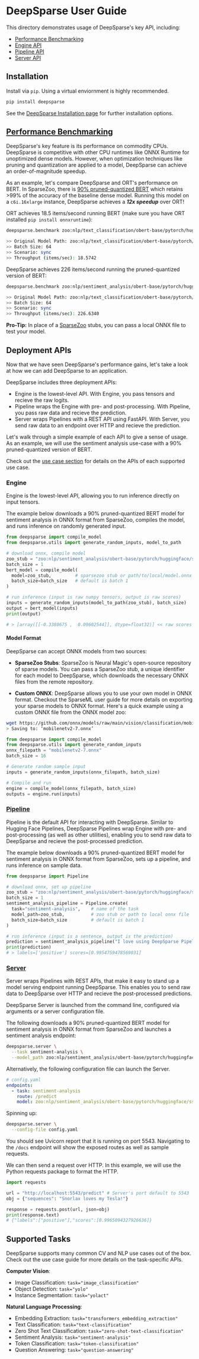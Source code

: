 # DeepSparse User Guide

This directory demonstrates usage of DeepSparse's key API, including:
- [Performance Benchmarking](#performance-benchmarking)
- [Engine API](#engine)
- [Pipeline API](#pipeline)
- [Server API](#server)

## Installation

Install via `pip`. Using a virtual enviornment is highly recommended.

```bash
pip install deepsparse
```

See the [DeepSparse Installation page](https://docs.neuralmagic.com/get-started/install/deepsparse) for further installation options.

## [Performance Benchmarking](deepsparse-benchmarking.md)

DeepSparse's key feature is its performance on commodity CPUs. DeepSparse is competitive with other CPU runtimes
like ONNX Runtime for unoptimized dense models. However, when optimization techniques like pruning and quantization 
are applied to a model, DeepSparse can achieve an order-of-magnitude speedup.
  
As an example, let's compare DeepSparse and ORT's performance on BERT. In SparseZoo, there is [90% pruned-quantized 
BERT]() which retains >99% of the accuracy of the baseline dense model. Running this model on a `c6i.16xlarge` instance, DeepSparse achieves a ***12x speedup*** over ORT!

ORT achieves 18.5 items/second running BERT (make sure you have ORT installed `pip install onnxruntime`):
```bash
deepsparse.benchmark zoo:nlp/text_classification/obert-base/pytorch/huggingface/mnli/base-none -b 64 -s sync -nstreams 1 -i [64,384] -e onnxruntime

>> Original Model Path: zoo:nlp/text_classification/obert-base/pytorch/huggingface/mnli/base-none
>> Batch Size: 64
>> Scenario: sync
>> Throughput (items/sec): 18.5742
```

DeepSparse achieves 226 items/second running the pruned-quantized version of BERT:

```bash
deepsparse.benchmark zoo:nlp/sentiment_analysis/obert-base/pytorch/huggingface/sst2/pruned90_quant-none -b 32 -s sync -nstreams 1 -e onnxruntime

>> Original Model Path: zoo:nlp/text_classification/obert-base/pytorch/huggingface/mnli/pruned90_quant-none
>> Batch Size: 64
>> Scenario: sync
>> Throughput (items/sec): 226.6340
```

**Pro-Tip:** In place of a [SparseZoo](https://sparsezoo.neuralmagic.com/) stubs, you can pass a local ONNX file to test your model.

## Deployment APIs

Now that we have seen DeepSparse's performance gains, let's take a look at how we can add DeepSparse to an application.

DeepSparse includes three deployment APIs:
- Engine is the lowest-level API. With Engine, you pass tensors and recieve the raw logits.
- Pipeline wraps the Engine with pre- and post-processing. With Pipeline, you pass raw data and
recieve the prediction.
- Server wraps Pipelines with a REST API using FastAPI. With Server, you send raw data to an endpoint over HTTP
and recieve the prediction.

Let's walk through a simple example of each API to give a sense of usage. As an example, we will use
the sentiment analysis use-case with a 90% pruned-quantized version of BERT. 

Check out the [use case section](/use-cases) for details on the APIs of each supported use case.

### Engine

Engine is the lowest-level API, allowing you to run inference directly on input tensors.

The example below downloads a 90% pruned-quantized BERT model for sentiment analysis 
in ONNX format from SparseZoo, compiles the model, and runs inference on randomly generated input.

```python
from deepsparse import compile_model
from deepsparse.utils import generate_random_inputs, model_to_path

# download onnx, compile model
zoo_stub = "zoo:nlp/sentiment_analysis/obert-base/pytorch/huggingface/sst2/pruned90_quant-none"  
batch_size = 1
bert_model = compile_model(
  model=zoo_stub,         # sparsezoo stub or path/to/local/model.onnx
  batch_size=batch_size   # default is batch 1
)

# run inference (input is raw numpy tensors, output is raw scores)
inputs = generate_random_inputs(model_to_path(zoo_stub), batch_size)
output = bert_model(inputs)
print(output)

# > [array([[-0.3380675 ,  0.09602544]], dtype=float32)] << raw scores
```

#### Model Format

DeepSparse can accept ONNX models from two sources:

- **SparseZoo Stubs**: SparseZoo is Neural Magic's open-source repository of sparse models. You can pass a SparseZoo stub, a unique identifier for
each model to DeepSparse, which downloads the necessary ONNX files from the remote repository. 

- **Custom ONNX**: DeepSparse allows you to use your own model in ONNX format. Checkout the SparseML user guide for more details on exporting
your sparse models to ONNX format. Here's a quick example using a custom ONNX file from the ONNX model zoo:

```bash
wget https://github.com/onnx/models/raw/main/vision/classification/mobilenet/model/mobilenetv2-7.onnx
> Saving to: ‘mobilenetv2-7.onnx’
```

```python
from deepsparse import compile_model
from deepsparse.utils import generate_random_inputs
onnx_filepath = "mobilenetv2-7.onnx"
batch_size = 16

# Generate random sample input
inputs = generate_random_inputs(onnx_filepath, batch_size)

# Compile and run
engine = compile_model(onnx_filepath, batch_size)
outputs = engine.run(inputs)
```

### [Pipeline](deepsparse-pipeline.md)

Pipeline is the default API for interacting with DeepSparse. Similar to Hugging Face Pipelines,
DeepSparse Pipelines wrap Engine with pre- and post-processing (as well as other utilities), 
enabling you to send raw data to DeepSparse and recieve the post-processed prediction.

The example below downloads a 90% pruned-quantized BERT model for sentiment analysis 
in ONNX format from SparseZoo, sets up a pipeline, and runs inference on sample data.

```python
from deepsparse import Pipeline

# download onnx, set up pipeline
zoo_stub = "zoo:nlp/sentiment_analysis/obert-base/pytorch/huggingface/sst2/pruned90_quant-none"  
batch_size = 1
sentiment_analysis_pipeline = Pipeline.create(
  task="sentiment-analysis",    # name of the task
  model_path=zoo_stub,          # zoo stub or path to local onnx file
  batch_size=batch_size         # default is batch 1
)

# run inference (input is a sentence, output is the prediction)
prediction = sentiment_analysis_pipeline("I love using DeepSparse Pipelines")
print(prediction)
# > labels=['positive'] scores=[0.9954759478569031]
```


### [Server](deepsparse-server.md)

Server wraps Pipelines with REST APIs, that make it easy to stand up a model serving endpoint
running DeepSparse. This enables you to send raw data to DeepSparse over HTTP and recieve the post-processed
predictions.

DeepSparse Server is launched from the command line, configured via arguments or a server configuration file.

The following downloads a 90% pruned-quantized BERT model for sentiment analysis in ONNX format
from SparseZoo and launches a sentiment analysis endpoint:

```bash
deepsparse.server \
  --task sentiment-analysis \
  --model_path zoo:nlp/sentiment_analysis/obert-base/pytorch/huggingface/sst2/pruned90_quant-none
```

Alternatively, the following configuration file can launch the Server.

```yaml
# config.yaml
endpoints:
  - task: sentiment-analysis
    route: /predict
    model: zoo:nlp/sentiment_analysis/obert-base/pytorch/huggingface/sst2/pruned90_quant-none
```

Spinning up:
```bash
deepsparse.server \
  --config-file config.yaml
```

You should see Uvicorn report that it is running on port 5543. Navigating to the `/docs` endpoint will
show the exposed routes as well as sample requests.

We can then send a request over HTTP. In this example, we will use the Python requests package
to format the HTTP.

```python
import requests

url = "http://localhost:5543/predict" # Server's port default to 5543
obj = {"sequences": "Snorlax loves my Tesla!"}

response = requests.post(url, json=obj)
print(response.text)
# {"labels":["positive"],"scores":[0.9965094327926636]}
```

## Supported Tasks

DeepSparse supports many common CV and NLP use cases out of the box. Check out the use case guide for more details on the task-specific APIs.

**Computer Vision**:
- Image Classification: `task="image_classification"`
- Object Detection: `task="yolo"`
- Instance Segmentation: `task="yolact"`

**Natural Language Processing**:
- Embedding Extraction: `task="transformers_embedding_extraction"`
- Text Classification: `task="text-classification"`
- Zero Shot Text Classification: `task="zero-shot-text-classification"` 
- Sentiment Analysis: `task="sentiment-analysis"`
- Token Classification: `task="token-classification"`
- Question Answering: `task="question-answering"`

